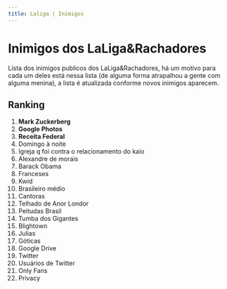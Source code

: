```yaml
---
title: Laliga | Inimigos
---
```


# Inimigos dos LaLiga&Rachadores

Lista dos inimigos publicos dos LaLiga&Rachadores, há um motivo para cada um deles está nessa lista (de alguma forma atrapalhou a gente com alguma menina), a lista é atualizada conforme novos inimigos aparecem.

## Ranking

1. **Mark Zuckerberg**
2. **Google Photos**
3. **Receita Federal**
4. Domingo à noite
5. Igreja q foi contra o relacionamento do kaio
6. Alexandre de morais
7. Barack Obama
8. Franceses
9. Kwid
10. Brasileiro médio
11. Cantoras
12. Telhado de Anor Londor
13. Peitudas Brasil
14. Tumba dos Gigantes
15. Blightown
16. Julias
17. Góticas
18. Google Drive
19. Twitter
20. Usuários de Twitter
21. Only Fans
22. Privacy
